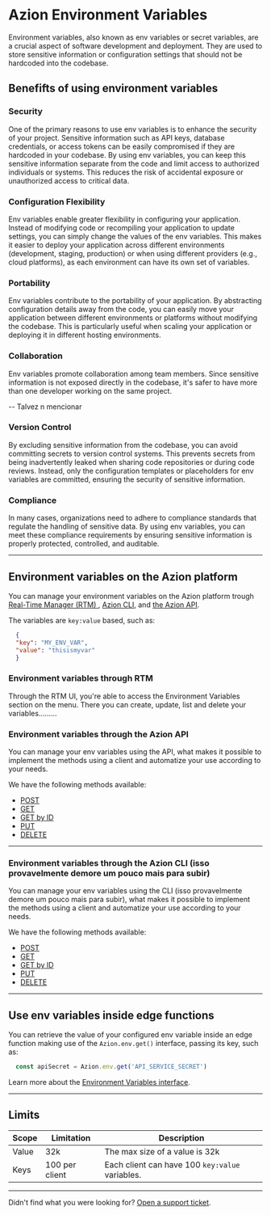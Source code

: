 # Azion Environment Variables

Environment variables, also known as env variables or secret variables, are a crucial aspect of software development and deployment. They are used to store sensitive information or configuration settings that should not be hardcoded into the codebase.

## Benefifts of using environment variables

### Security

One of the primary reasons to use env variables is to enhance the security of your project. Sensitive information such as API keys, database credentials, or access tokens can be easily compromised if they are hardcoded in your codebase. By using env variables, you can keep this sensitive information separate from the code and limit access to authorized individuals or systems. This reduces the risk of accidental exposure or unauthorized access to critical data.

### Configuration Flexibility

Env variables enable greater flexibility in configuring your application. Instead of modifying code or recompiling your application to update settings, you can simply change the values of the env variables. This makes it easier to deploy your application across different environments (development, staging, production) or when using different providers (e.g., cloud platforms), as each environment can have its own set of variables.

### Portability

Env variables contribute to the portability of your application. By abstracting configuration details away from the code, you can easily move your application between different environments or platforms without modifying the codebase. This is particularly useful when scaling your application or deploying it in different hosting environments.

### Collaboration

Env variables promote collaboration among team members. Since sensitive information is not exposed directly in the codebase, it's safer to have more than one developer working on the same project.

-- Talvez n mencionar
### Version Control
By excluding sensitive information from the codebase, you can avoid committing secrets to version control systems. This prevents secrets from being inadvertently leaked when sharing code repositories or during code reviews. Instead, only the configuration templates or placeholders for env variables are committed, ensuring the security of sensitive information.

### Compliance
In many cases, organizations need to adhere to compliance standards that regulate the handling of sensitive data. By using env variables, you can meet these compliance requirements by ensuring sensitive information is properly protected, controlled, and auditable.

---

## Environment variables on the Azion platform

You can manage your environment variables on the Azion platform trough [Real-Time Manager (RTM) ](https://manager.azion.com/), [Azion CLI](), and [the Azion API](https://api.azion.com/).

The variables are `key:value` based, such as:

```json
  {
  "key": "MY_ENV_VAR",
  "value": "thisismyvar"
  }
```

### Environment variables through RTM

Through the RTM UI, you're able to access the Environment Variables section on the menu. There you can create, update, list and delete your variables.........

### Environment variables through the Azion API

You can manage your env variables using the API, what makes it possible to implement the methods using a client and automatize your use according to your needs. 

We have the following methods available: 

- [POST](https://stage-variables.azion.com/#/api/api_variables_create)
- [GET](https://stage-variables.azion.com/#/api/api_variables_list)
- [GET by ID](https://stage-variables.azion.com/#/api/api_variables_retrieve)
- [PUT](https://stage-variables.azion.com/#/api/api_variables_update)
- [DELETE](https://stage-variables.azion.com/#/api/api_variables_destroy)

---

### Environment variables through the Azion CLI (isso provavelmente demore um pouco mais para subir)

You can manage your env variables using the CLI (isso provavelmente demore um pouco mais para subir), what makes it possible to implement the methods using a client and automatize your use according to your needs. 

We have the following methods available: 

- [POST](https://stage-variables.azion.com/#/api/api_variables_create)
- [GET](https://stage-variables.azion.com/#/api/api_variables_list)
- [GET by ID](https://stage-variables.azion.com/#/api/api_variables_retrieve)
- [PUT](https://stage-variables.azion.com/#/api/api_variables_update)
- [DELETE](https://stage-variables.azion.com/#/api/api_variables_destroy)

---

## Use env variables inside edge functions

You can retrieve the value of your configured env variable inside an edge function making use of the `Azion.env.get()` interface, passing its key, such as:

```javascript
  const apiSecret = Azion.env.get('API_SERVICE_SECRET')
```

Learn more about the [Environment Variables interface](https://github.com/gabriel-azion/doc-studies-mocks/blob/main/env-vars/api-reference.md).

---

## Limits

| Scope | Limitation | Description |
| - | - | - |
| Value | 32k | The max size of a value is 32k |
| Keys | 100 per client | Each client can have 100 `key:value` variables. |  
---

Didn't find what you were looking for? [Open a support ticket](https://tickets.azion.com/).
